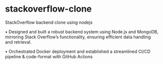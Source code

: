 # stackoverflow-clone
StackOverflow backend clone using nodejs

• Designed and built a robust backend system using Node.js and MongoDB, mirroring Stack Overflow’s functionality,
ensuring efficient data handling and retrieval.

• Orchestrated Docker deployment and established a streamlined CI/CD pipeline & code-format with GitHub Actions
